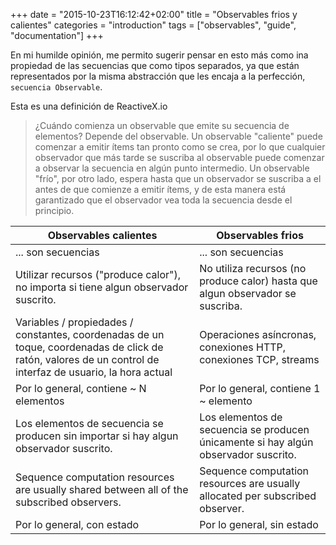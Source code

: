 +++
date = "2015-10-23T16:12:42+02:00"
title = "Observables frios y calientes"
categories = "introduction"
tags = ["observables", "guide", "documentation"]
+++


En mi humilde opinión, me permito sugerir pensar en esto más como ina propiedad de las secuencias que como tipos separados, ya que están representados por la misma abstracción que les encaja a la perfección, `secuencia Observable`.

Esta es una definición de ReactiveX.io

> ¿Cuándo comienza un observable que emite su secuencia de elementos? Depende del observable. Un observable "caliente" puede comenzar a emitir ítems tan pronto como se crea, por lo que cualquier observador que más tarde se suscriba al observable puede comenzar a observar la secuencia en algún punto intermedio. Un observable "frío", por otro lado, espera hasta que un observador se suscriba a el antes de que comienze a emitir ítems, y de esta manera está garantizado que el observador vea toda la secuencia desde el principio.

| Observables calientes                                                                                                                                      | Observables frios                                                                   |
|------------------------------------------------------------------------------------------------------------------------------------------------------------|-------------------------------------------------------------------------------------|
| ... son secuencias                                                                                                                                         | ... son secuencias                                                                  |
| Utilizar recursos ("produce calor"), no importa si tiene algun observador suscrito.                                                                        | No utiliza recursos (no produce calor) hasta que algun observador se suscriba.      |
| Variables / propiedades / constantes, coordenadas de un toque, coordenadas de click de ratón, valores de un control de interfaz de usuario, la hora actual | Operaciones asíncronas, conexiones HTTP, conexiones TCP, streams                    |
| Por lo general, contiene ~ N elementos                                                                                                                     | Por lo general, contiene 1 ~ elemento                                               |
| Los elementos de secuencia se producen sin importar si hay algun observador suscrito.                                                                      | Los elementos de secuencia se producen únicamente si hay algún observador suscrito. |
| Sequence computation resources are usually shared between all of the subscribed observers.                                                                 | Sequence computation resources are usually allocated per subscribed observer.       |
| Por lo general, con estado                                                                                                                                 | Por lo general, sin estado                                                          |
